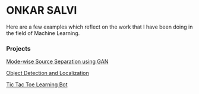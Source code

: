 # ONKAR SALVI

Here are a few examples which reflect on the work that I have been doing in the field of Machine Learning.

### Projects
[Mode-wise Source Separation using GAN](https://github.com/onkarsalvi7/Machine_learning_codes/blob/basic_ml_algorithms/Project/MS_GAN/Final_project_report_GAN_Problem.pdf)

[Object Detection and Localization](https://github.com/onkarsalvi7/Machine_learning_codes/tree/basic_ml_algorithms/Project/Object_detection_for%20Autonomous_Car)

[Tic Tac Toe Learning Bot](https://github.com/onkarsalvi7/Machine_learning_codes/tree/basic_ml_algorithms/Project/TIC_TAC_TOE)
